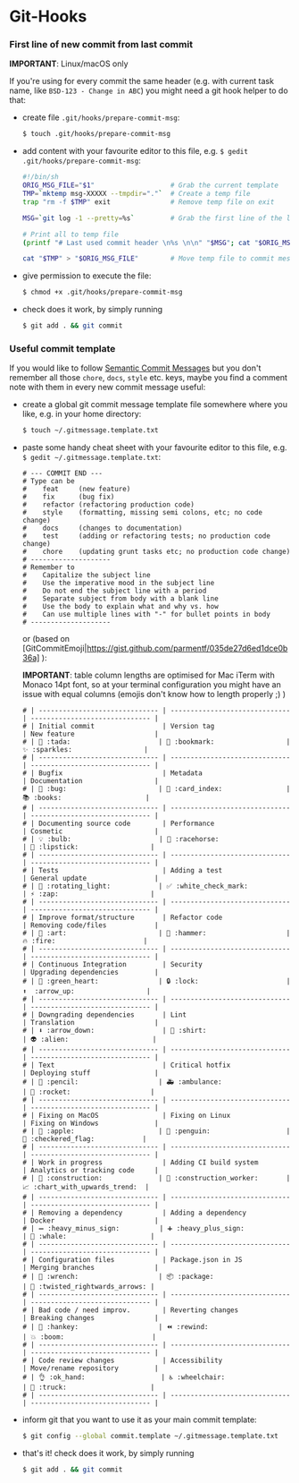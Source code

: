 # Git-Hooks

### First line of new commit from last commit

**IMPORTANT**: Linux/macOS only

If you're using for every commit the same header (e.g. with current task name, like `BSD-123 - Change in ABC`)
you might need a git hook helper to do that:

* create file `.git/hooks/prepare-commit-msg`:
    ```bash
    $ touch .git/hooks/prepare-commit-msg
    ```

* add content with your favourite editor to this file, e.g. `$ gedit .git/hooks/prepare-commit-msg`:
    ```bash
    #!/bin/sh
    ORIG_MSG_FILE="$1"                   # Grab the current template
    TMP=`mktemp msg-XXXXX --tmpdir="."`  # Create a temp file
    trap "rm -f $TMP" exit               # Remove temp file on exit
    
    MSG=`git log -1 --pretty=%s`         # Grab the first line of the last commit message
    
    # Print all to temp file
    (printf "# Last used commit header \n%s \n\n" "$MSG"; cat "$ORIG_MSG_FILE") > "$TMP" 
    
    cat "$TMP" > "$ORIG_MSG_FILE"        # Move temp file to commit message
    ```
    
* give permission to execute the file:
    ```bash
    $ chmod +x .git/hooks/prepare-commit-msg
    ```
    
* check does it work, by simply running
    ```bash
    $ git add . && git commit
    ```
    
### Useful commit template

If you would like to follow [Semantic Commit Messages](https://seesparkbox.com/foundry/semantic_commit_messages) 
but you don't remember all those `chore`, `docs`, `style` etc. keys, maybe you find a comment note with them
in every new commit message useful:

* create a global git commit message template file somewhere where you like, e.g. in your home directory:
    ```bash
    $ touch ~/.gitmessage.template.txt
    ```
    
* paste some handy cheat sheet with your favourite editor to this file, e.g. `$ gedit ~/.gitmessage.template.txt`:
    ```
    # --- COMMIT END ---
    # Type can be
    #    feat     (new feature)
    #    fix      (bug fix)
    #    refactor (refactoring production code)
    #    style    (formatting, missing semi colons, etc; no code change)
    #    docs     (changes to documentation)
    #    test     (adding or refactoring tests; no production code change)
    #    chore    (updating grunt tasks etc; no production code change)
    # --------------------
    # Remember to
    #    Capitalize the subject line
    #    Use the imperative mood in the subject line
    #    Do not end the subject line with a period
    #    Separate subject from body with a blank line
    #    Use the body to explain what and why vs. how
    #    Can use multiple lines with "-" for bullet points in body
    # --------------------
    ``` 
    
    or (based on [GitCommitEmoji|https://gist.github.com/parmentf/035de27d6ed1dce0b36a] ):
    
    **IMPORTANT**: table column lengths are optimised for Mac iTerm with Monaco 14pt font, so at your terminal configuration you might have an issue with equal columns (emojis don't know how to length properly ;) )
    
    ```
    # | ------------------------------ | ------------------------------ | ------------------------------ |
    # | Initial commit                 | Version tag                    | New feature                    |
    # | 🎉 :tada:                      | 🔖 :bookmark:                  | ✨ :sparkles:                  |
    # | ------------------------------ | ------------------------------ | ------------------------------ |
    # | Bugfix                         | Metadata                       | Documentation                  |
    # | 🐛 :bug:                       | 📇 :card_index:                | 📚 :books:                     |
    # | ------------------------------ | ------------------------------ | ------------------------------ |
    # | Documenting source code        | Performance                    | Cosmetic                       |
    # | 💡 :bulb:                      | 🐎 :racehorse:                 | 💄 :lipstick:                  |
    # | ------------------------------ | ------------------------------ | ------------------------------ |
    # | Tests                          | Adding a test                  | General update                 |
    # | 🚨 :rotating_light:            | ✅ :white_check_mark:          | ⚡️ :zap:                       |
    # | ------------------------------ | ------------------------------ | ------------------------------ |
    # | Improve format/structure       | Refactor code                  | Removing code/files            |
    # | 🎨 :art:                       | 🔨 :hammer:                    | 🔥 :fire:                      |
    # | ------------------------------ | ------------------------------ | ------------------------------ |
    # | Continuous Integration         | Security                       | Upgrading dependencies         |
    # | 💚 :green_heart:               | 🔒 :lock:                      | ⬆️  :arrow_up:                  |
    # | ------------------------------ | ------------------------------ | ------------------------------ |
    # | Downgrading dependencies       | Lint                           | Translation                    |
    # | ⬇️ :arrow_down:                 | 👕 :shirt:                     | 👽 :alien:                     |
    # | ------------------------------ | ------------------------------ | ------------------------------ |
    # | Text                           | Critical hotfix                | Deploying stuff                |
    # | 📝 :pencil:                    | 🚑 :ambulance:                 | 🚀 :rocket:                    |
    # | ------------------------------ | ------------------------------ | ------------------------------ |
    # | Fixing on MacOS                | Fixing on Linux                | Fixing on Windows              |
    # | 🍎 :apple:                     | 🐧 :penguin:                   | 🏁 :checkered_flag:            |
    # | ------------------------------ | ------------------------------ | ------------------------------ |
    # | Work in progress               | Adding CI build system         | Analytics or tracking code     |
    # | 🚧 :construction:              | 👷 :construction_worker:       | 📈 :chart_with_upwards_trend:  |
    # | ------------------------------ | ------------------------------ | ------------------------------ |
    # | Removing a dependency          | Adding a dependency            | Docker                         |
    # | ➖ :heavy_minus_sign:          | ➕ :heavy_plus_sign:           | 🐳 :whale:                     |
    # | ------------------------------ | ------------------------------ | ------------------------------ |
    # | Configuration files            | Package.json in JS             | Merging branches               |
    # | 🔧 :wrench:                    | 📦 :package:                   | 🔀 :twisted_rightwards_arrows: |
    # | ------------------------------ | ------------------------------ | ------------------------------ |
    # | Bad code / need improv.        | Reverting changes              | Breaking changes               |
    # | 💩 :hankey:                    | ⏪ :rewind:                    | 💥 :boom:                      |
    # | ------------------------------ | ------------------------------ | ------------------------------ |
    # | Code review changes            | Accessibility                  | Move/rename repository         |
    # | 👌 :ok_hand:                   | ♿️ :wheelchair:                | 🚚 :truck:                     |
    # | ------------------------------ | ------------------------------ | ------------------------------ |  
    ```
    
* inform git that you want to use it as your main commit template:
    ```bash
    $ git config --global commit.template ~/.gitmessage.template.txt
    ```
    
* that's it! check does it work, by simply running
    ```bash
    $ git add . && git commit
    ```
